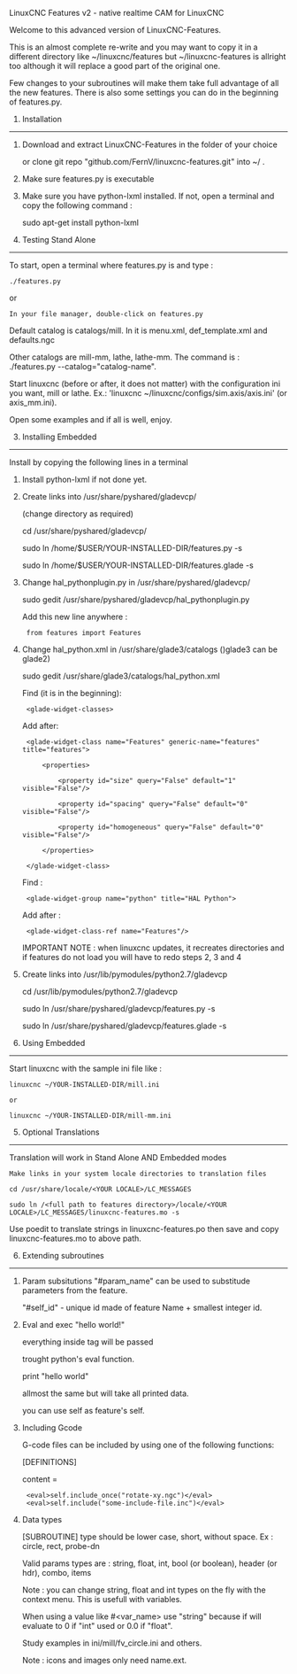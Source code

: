 LinuxCNC Features v2 - native realtime CAM for LinuxCNC

Welcome to this advanced version of LinuxCNC-Features.

This is an almost complete re-write and you may want to copy it in a different directory
like ~/linuxcnc/features but ~/linuxcnc-features is allright too although it will
replace a good part of the original one.
 
Few changes to your subroutines will make them take full advantage of all the new features.
There is also some settings you can do in the beginning of features.py.

1. Installation
--------------------------------------------------------------------------------
1. Download and extract LinuxCNC-Features in the folder of your choice

	or clone git repo "github.com/FernV/linuxcnc-features.git" into ~/  .

2. Make sure features.py is executable

3. Make sure you have python-lxml installed. If not, open a terminal and copy the following command :

	sudo apt-get install python-lxml


2. Testing Stand Alone
--------------------------------------------------------------------------------
To start, open a terminal where features.py is and type : 

	./features.py

or

	In your file manager, double-click on features.py

Default catalog is catalogs/mill. In it is menu.xml, def_template.xml and defaults.ngc

Other catalogs are mill-mm, lathe, lathe-mm.
The command is : ./features.py --catalog="catalog-name".

Start linuxcnc (before or after, it does not matter) with the configuration ini you want, mill or lathe.
Ex.: 'linuxcnc ~/linuxcnc/configs/sim.axis/axis.ini' (or axis_mm.ini).

Open some examples and if all is well, enjoy.


3. Installing Embedded
--------------------------------------------------------------------------------
Install by copying the following lines in a terminal

1. Install python-lxml if not done yet.

2. Create links into /usr/share/pyshared/gladevcp/

	(change directory as required)
	
	cd /usr/share/pyshared/gladevcp/
	
	sudo ln /home/$USER/YOUR-INSTALLED-DIR/features.py -s
	
	sudo ln /home/$USER/YOUR-INSTALLED-DIR/features.glade -s
	
	
3. Change hal_pythonplugin.py in /usr/share/pyshared/gladevcp/

	sudo gedit /usr/share/pyshared/gladevcp/hal_pythonplugin.py

	Add this new line anywhere :
	
		from features import Features


4. Change hal_python.xml in /usr/share/glade3/catalogs ()glade3 can be glade2)

	sudo gedit /usr/share/glade3/catalogs/hal_python.xml

	Find (it is in the beginning):
	
		<glade-widget-classes>
	
	Add after:
	
		<glade-widget-class name="Features" generic-name="features" title="features">
		
		    <properties>
		    
		        <property id="size" query="False" default="1" visible="False"/>
		        
		        <property id="spacing" query="False" default="0" visible="False"/>
		        
		        <property id="homogeneous" query="False" default="0" visible="False"/>
		        
		    </properties>
		    
		</glade-widget-class>
		

	Find :  
	
		<glade-widget-group name="python" title="HAL Python">
	
	Add after :
	
		<glade-widget-class-ref name="Features"/>
		

	IMPORTANT NOTE : when linuxcnc updates, it recreates directories and if features do not load
	you will have to redo steps 2, 3 and 4
	
	
5. Create links into /usr/lib/pymodules/python2.7/gladevcp

	cd /usr/lib/pymodules/python2.7/gladevcp
	
	sudo ln /usr/share/pyshared/gladevcp/features.py -s
	
	sudo ln /usr/share/pyshared/gladevcp/features.glade -s	
	
	
4. Using Embedded
--------------------------------------------------------------------------------
Start linuxcnc with the sample ini file like :

	linuxcnc ~/YOUR-INSTALLED-DIR/mill.ini
	
	or
	
	linuxcnc ~/YOUR-INSTALLED-DIR/mill-mm.ini


5. Optional Translations
--------------------------------------------------------------------------------
Translation will work in Stand Alone AND Embedded modes

	Make links in your system locale directories to translation files
	
	cd /usr/share/locale/<YOUR LOCALE>/LC_MESSAGES
	
	sudo ln /<full path to features directory>/locale/<YOUR LOCALE>/LC_MESSAGES/linuxcnc-features.mo -s

Use poedit to translate strings in linuxcnc-features.po then save and copy linuxcnc-features.mo to
above path.


6.	Extending subroutines
--------------------------------------------------------------------------------

1. Param subsitutions
	"#param_name" can be used to substitude parameters from the feature.
	
	"#self_id" - unique id made of feature Name + smallest integer id.
	

2. Eval and exec
	<eval>"hello world!"</eval>
	
	everything inside <eval> tag will be passed
	
	trought python's eval function.
	
	
	<exec>print "hello world"</exec>
	
	allmost the same but will take all printed data.
	
	
	you can use self as feature's self.

3. Including Gcode

	G-code files can be included by using one of the following functions:
	
	[DEFINITIONS]
	
	content =
	
		<eval>self.include_once("rotate-xy.ngc")</eval>
		<eval>self.include("some-include-file.inc")</eval>


4. Data types

	[SUBROUTINE] type should be lower case, short, without space. Ex : circle, rect, probe-dn

	Valid params types are : string, float, int, bool (or boolean), header (or hdr), combo, items
	
	Note : you can change string, float and int types on the fly with the context menu. 
	This is usefull with variables.
	
	When using a value like #&lt;var_name&gt; use "string" because if will evaluate to 0 if "int" used or 0.0 if "float".
	
	Study examples in ini/mill/fv_circle.ini and others.
	
	Note : icons and images only need name.ext.
	

